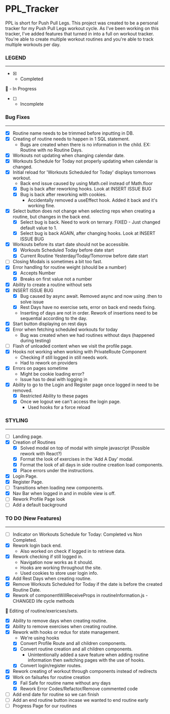 # PPL_Tracker

PPL is short for Push Pull Legs. This project was created to be a personal tracker for my Push Pull Legs workout cycle. As I've been working on this tracker, I've added features that turned in into a full on workout tracker. You're able to create multiple workout routines and you're able to track multiple workouts per day.

### LEGEND

***

- [x] - Completed

:small_orange_diamond: - In Progress

- [ ] - Incomplete

### Bug Fixes

***

- [x] Routine name needs to be trimmed before inputting in DB.
- [x] Creating of routine needs to happen in 1 SQL statement.
   - Bugs are created when there is no information in the child. EX: Routine with no Routine Days.
- [x] Workouts not updating when changing calendar date.
- [x] Workouts Schedule for Today not properly updating when calendar is changed.
- [x] Initial reload for 'Workouts Scheduled for Today' displays tomorrows workout.
   - Back end issue caused by using Math.ceil instead of Math.floor
   - [x] Bug is back after reworking hooks. Look at INSERT ISSUE BUG
   - [x] Bug is back after reworking with cookies.
      - Accidentally removed a useEffect hook. Added it back and it's working fine.
- [x] Select button does not change when selecting reps when creating a routine, but changes in the back end.
   - [x] Select bug is back. Need to work on ternary. FIXED - Just changed default value to 1.
   - [x] Select bug is back AGAIN, after changing hooks. Look at INSERT ISSUE BUG
- [x] Workouts before its start date should not be accessible.
   - [x] Workouts Scheduled Today before date start
   - [x] Current Routine Yesterday/Today/Tomorrow before date start
- [ ] Closing Modals is sometimes a bit too fast.
- [x] Error handling for routine weight (should be a number)
   - [x] Accepts Number
   - [x] Breaks on first value not a number
- [x] Ability to create a routine without sets
- [x] INSERT ISSUE BUG
   - [x] Bug caused by async await. Removed async and now using .then to solve issue
   - [x] Rest Days have no exercise sets, error on back end needs fixing.
   - Inserting of days are not in order. Rework of insertions need to be sequential according to the day.
- [x] Start button displaying on rest days
- [x] Error when fetching scheduled workouts for today
   - Bug was created when we had routines without days (happened during testing)
- [ ] Flash of unloaded content when we visit the profile page.
- [x] Hooks not working when working with PrivateRoute Component
   - Checking if still logged in still needs work.
   - Had to rework on providers
- [x] Errors on pages sometime
   - Might be cookie loading error?
   - Issue has to deal with logging in
- [x] Ability to go to the Login and Register page once logged in need to be removed.
   - [x] Restricted Ability to these pages
   - [x] Once we logout we can't access the login page. 
      - Used hooks for a force reload

### STYLING

***

- [ ] Landing page.
- [x] Creation of Routines
   - [x] Solved modal on top of modal with simple javascript (Possible rework with React?)
   - [x] Format the look of exercises in the 'Add A Day' modal.
   - [x] Format the look of all days in side routine creation load components.
   - [x] Place errors under the instructions.
- [x] Login Page.
- [x] Register Page.
- [ ] Transitions when loading new components.
- [x] Nav Bar when logged in and in mobile view is off.
- [ ] Rework Profile Page look
- [ ] Add a default background

### TO DO (New Features)

***

- [ ] Indicator on Workouts Schedule for Today: Completed vs Non Completed.
- [x] Rework login back end.
   - Also worked on check if logged in to retrieve data.
- [x] Rework checking if still logged in.
   - Navigation now works as it should.
   - Hooks are working throughout the site.
   - Used cookies to store user login info.
- [x] Add Rest Days when creating routine.
- [x] Remove Workouts Scheduled for Today if the date is before the created Routine Date.
- [x] Rework of componentWillReceiveProps in routineInformation.js - CHANGED life cycle methods

:small_orange_diamond: Editing of routine/exericses/sets.
- [x] Ability to remove days when creating routine.
- [x] Ability to remove exercises when creating routine.
- [x] Rework with hooks or redux for state management.
   - We're using hooks
   - [x] Convert Profile Route and all children components.
   - [x] Convert routine creation and all children components.
      - Unintentionally added a save feature when adding routine information then switching pages with the use of hooks.
   - [x] Convert login/register routes.
- [x] Rework creating of workout through components instead of redirects
- [x] Work on failsafes for routine creation
   - [x] Fail Safe for routine name without any days
   - [x] Rework Error Codes/Refactor/Remove commented code
- [ ] Add end date for routine so we can finish
- [ ] Add an end routine button incase we wanted to end routine early
- [ ] Progress Page for our routines
